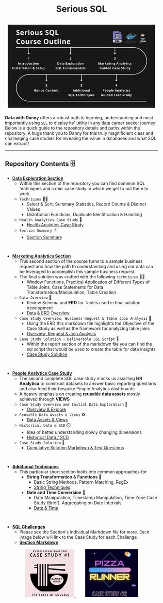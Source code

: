 <h1 style="text-align: center;">Serious SQL</h1>

![Learning Path](images/course_outline.png)

**Data with Danny** offers a robust path to learning, understanding and most importantly using `SQL` to display its' utility in any data career seeker journey! Below is a quick guide to the repository details and paths within the repository. A huge thank you to Danny for this truly magnificient class and challenging case studies for revealing the value in databases and what SQL can extract!

---

## Repository Contents 🗄️
* **[Data Exploration Section](/Data%20Exploration)**
    - Within this section of the repository you can find common SQL techniques and a mini case study in which we get to put them to work
    - `Techniques` 🤹‍♂️ 
        * Select & Sort, Summary Statistics, Record Counts & Distinct Values
        * Distribution Functions, Duplicate Identification & Handling
    - `Health Analytics Case Study` 🥼
        * [Health Analytics Case Study](/Data%20Exploration/HealthAnalytics_CaseStudy_Mini)
    - `Section Summary` 🖇️
        * [Section Summary](/Data%20Exploration/Summary_Notes/First_Section_Review.md)

<br>

* **[Marketing Analytics Section](/Marketing_Analytics_CaseStudy/)** 
    - This second section of the course turns to a sample business request and how the path to understanding and using our data can be leveraged to accomplish this sample business request.
    - The final solution was crafted with the following `techniques` 🤹‍♂️ 
        * Window Functions, Practical Application of Different Types of Table Joins, Case Statements for Data Transformation/Manipulation, Table Creation
    - `Data Overview` :page_with_curl:
        * Review Schema and **ERD** for Tables used in final solution development
        * [Data & ERD Overview](/Marketing_Analytics_CaseStudy/Understanding_Data.md)
    - `Case Study Overview, Business Request & Table Join Analysis` 🧾
        * Using the ERD this markdown file highlights the Objective of the Case Study as well as the framework for analyzing table joins
        * [Overview, Request & Join Analysis](/Marketing_Analytics_CaseStudy/MultipleTableJoins_CStudyReview.md)
    - `Case Study Solution - Deliverable SQL Script` :envelope_with_arrow:
        * Within the report section of the markdown file you can find the sql script that would be used to create the table for data insights 
        * [Case Study Solution](/Marketing_Analytics_CaseStudy/Sql_ScriptingSol.md)

<br>

* **[People Analytics Case Study](/People_Analytics)**
    - The second complete SQL case study mocks us assisting **HR Analytica** to construct datasets to answer basic reporting questions and also feed their bespoke People Analytics dashboards.
    - A heavry emphasis on creating **reusable data assets** mostly achieved through **VIEWS**
    - `Case Study Overview and Initial Data Exploration` 📃
        * [Overview & Explore](/People_Analytics/CaseStudy_Intro.md)
    - `Reusable Data Assets & Views` ♻️
        * [Data Assets & Views](/People_Analytics/DataAssets_Views.md)
    - `Historical Data & SCD` ⏲️
        * Idea of better understanding slowly changing dimensions
        * [Historical Data / SCD](/People_Analytics/SnapShot_HistoricData.md)
    - `Case Study Solution` 📑
        * [Cumulative Solution Markdown & Test Questions](/People_Analytics/HR_AnalyticsCStudy.md)

<br>

* **[Additional Techniques](/AdditionalTechniques)**
    - This particular short section looks into common approaches for 
        - **String Transformation & Functions** 🧵
            * Basic String Methods, Pattern Matching, RegEx
            * [String Techniques](/AdditionalTechniques/Str_Transformations.md) 
        - **Date and Time Conversion** 📅
            * Date Manipulation, Timestamp Manipulation, Time Zone Case Study (Brief), Aggregating on Date Intervals
            * [Date & Time](/AdditionalTechniques/Date_Time_Transformations.md)

<br>

* **[SQL Challenges](/Sql_Challenges)**
    - Please see the Section's Individual Markdown file for more. Each image below will link to the Case Study for each Challenge
    - **[Section Markdown](/Sql_Challenges/SqlChallenges.md)**

<p align="center">
    <a href="/Sql_Challenges/1_DannyDiner/Danny_Diners_Challenge.md">
        <img alt="Danny's Diner" src="images/case_study_1_clp.png">
    </a>
&nbsp; &nbsp; &nbsp; &nbsp;
    <a href="/Sql_Challenges/2_PizzaRunner/Pizza_Runner.md">
        <img alt="Pizza Runner" src="images/case_study_2_clp.png" height="158">
    </a>
</p>
